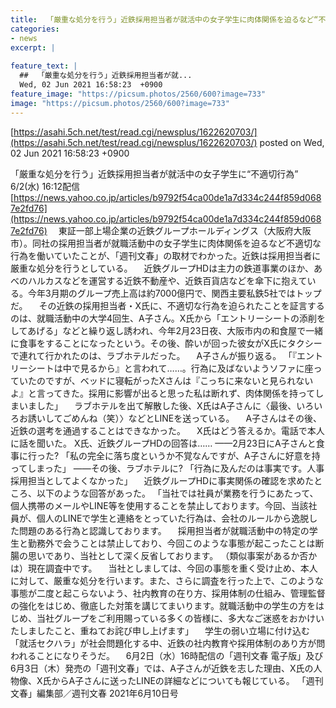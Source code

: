 ```yaml
---
title:  「厳重な処分を行う」近鉄採用担当者が就活中の女子学生に肉体関係を迫るなど“不適切行為”  
categories:
- news
excerpt: |
  
feature_text: |
  ##  「厳重な処分を行う」近鉄採用担当者が就...
  Wed, 02 Jun 2021 16:58:23  +0900
feature_image: "https://picsum.photos/2560/600?image=733"
image: "https://picsum.photos/2560/600?image=733"
---
```


[https://asahi.5ch.net/test/read.cgi/newsplus/1622620703/](https://asahi.5ch.net/test/read.cgi/newsplus/1622620703/)
posted on Wed, 02 Jun 2021 16:58:23  +0900

<!--more-->

「厳重な処分を行う」近鉄採用担当者が就活中の女子学生に“不適切行為” 6/2(水) 16:12配信 [https://news.yahoo.co.jp/articles/b9792f54ca00de1a7d334c244f859d0687e2fd76](https://news.yahoo.co.jp/articles/b9792f54ca00de1a7d334c244f859d0687e2fd76) 　東証一部上場企業の近鉄グループホールディングス（大阪府大阪市）。同社の採用担当者が就職活動中の女子学生に肉体関係を迫るなど不適切な行為を働いていたことが、「週刊文春」の取材でわかった。近鉄は採用担当者に厳重な処分を行うとしている。 　近鉄グループHDは主力の鉄道事業のほか、あべのハルカスなどを運営する近鉄不動産や、近鉄百貨店などを傘下に抱えている。今年3月期のグループ売上高は約7000億円で、関西主要私鉄5社ではトップだ。 　その近鉄の採用担当者・X氏に、不適切な行為を迫られたことを証言するのは、就職活動中の大学4回生、A子さん。X氏から「エントリーシートの添削をしてあげる」などと繰り返し誘われ、今年2月23日夜、大阪市内の和食屋で一緒に食事をすることになったという。その後、酔いが回った彼女がX氏にタクシーで連れて行かれたのは、ラブホテルだった。 　A子さんが振り返る。 「『エントリーシートは中で見るから』と言われて……。行為に及ばないようソファに座っていたのですが、ベッドに寝転がったXさんは『こっちに来ないと見られないよ』と言ってきた。採用に影響が出ると思った私は断れず、肉体関係を持ってしまいました」 　ラブホテルを出て解散した後、X氏はA子さんに〈最後、いろいろお誘いしてごめんね（笑）〉などとLINEを送っている。 　A子さんはその後、近鉄の選考を通過することはできなかった。 　X氏はどう答えるか。電話で本人に話を聞いた。 X氏、近鉄グループHDの回答は…… ——2月23日にA子さんと食事に行った? 「私の完全に落ち度というか不覚なんですが、A子さんに好意を持ってしまった」 ——その後、ラブホテルに? 「行為に及んだのは事実です。人事採用担当としてよくなかった」 　近鉄グループHDに事実関係の確認を求めたところ、以下のような回答があった。 「当社では社員が業務を行うにあたって、個人携帯のメールやLINE等を使用することを禁止しております。今回、当該社員が、個人のLINEで学生と連絡をとっていた行為は、会社のルールから逸脱した問題のある行為と認識しております。 　採用担当者が就職活動中の特定の学生と勤務外で会うことは禁止しており、今回このような事態が起こったことは断腸の思いであり、当社として深く反省しております。 （類似事案があるか否かは）現在調査中です。 　当社としましては、今回の事態を重く受け止め、本人に対して、厳重な処分を行います。また、さらに調査を行った上で、このような事態が二度と起こらないよう、社内教育の在り方、採用体制の仕組み、管理監督の強化をはじめ、徹底した対策を講じてまいります。就職活動中の学生の方をはじめ、当社グループをご利用賜っている多くの皆様に、多大なご迷惑をおかけいたしましたこと、重ねてお詫び申し上げます」 　学生の弱い立場に付け込む「就活セクハラ」が社会問題化する中、近鉄の社内教育や採用体制のあり方が問われることになりそうだ。 　6月2日（水）16時配信の「週刊文春 電子版」及び6月3日（木）発売の「週刊文春」では、A子さんが近鉄を志した理由、X氏の人物像、X氏からA子さんに送ったLINEの詳細などについても報じている。 「週刊文春」編集部／週刊文春 2021年6月10日号
